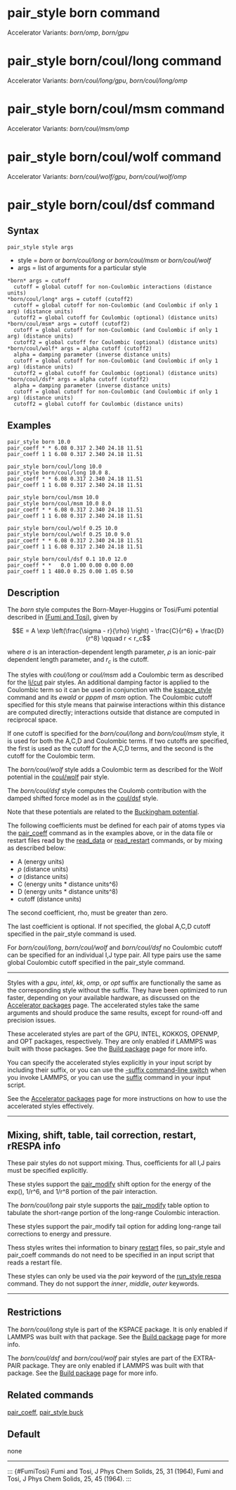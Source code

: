 # pair_style born command

Accelerator Variants: *born/omp*, *born/gpu*

# pair_style born/coul/long command

Accelerator Variants: *born/coul/long/gpu*, *born/coul/long/omp*

# pair_style born/coul/msm command

Accelerator Variants: *born/coul/msm/omp*

# pair_style born/coul/wolf command

Accelerator Variants: *born/coul/wolf/gpu*, *born/coul/wolf/omp*

# pair_style born/coul/dsf command

## Syntax

``` LAMMPS
pair_style style args
```

-   style = *born* or *born/coul/long* or *born/coul/msm* or
    *born/coul/wolf*
-   args = list of arguments for a particular style

<!-- -->

    *born* args = cutoff
      cutoff = global cutoff for non-Coulombic interactions (distance units)
    *born/coul/long* args = cutoff (cutoff2)
      cutoff = global cutoff for non-Coulombic (and Coulombic if only 1 arg) (distance units)
      cutoff2 = global cutoff for Coulombic (optional) (distance units)
    *born/coul/msm* args = cutoff (cutoff2)
      cutoff = global cutoff for non-Coulombic (and Coulombic if only 1 arg) (distance units)
      cutoff2 = global cutoff for Coulombic (optional) (distance units)
    *born/coul/wolf* args = alpha cutoff (cutoff2)
      alpha = damping parameter (inverse distance units)
      cutoff = global cutoff for non-Coulombic (and Coulombic if only 1 arg) (distance units)
      cutoff2 = global cutoff for Coulombic (optional) (distance units)
    *born/coul/dsf* args = alpha cutoff (cutoff2)
      alpha = damping parameter (inverse distance units)
      cutoff = global cutoff for non-Coulombic (and Coulombic if only 1 arg) (distance units)
      cutoff2 = global cutoff for Coulombic (distance units)

## Examples

``` LAMMPS
pair_style born 10.0
pair_coeff * * 6.08 0.317 2.340 24.18 11.51
pair_coeff 1 1 6.08 0.317 2.340 24.18 11.51

pair_style born/coul/long 10.0
pair_style born/coul/long 10.0 8.
pair_coeff * * 6.08 0.317 2.340 24.18 11.51
pair_coeff 1 1 6.08 0.317 2.340 24.18 11.51

pair_style born/coul/msm 10.0
pair_style born/coul/msm 10.0 8.0
pair_coeff * * 6.08 0.317 2.340 24.18 11.51
pair_coeff 1 1 6.08 0.317 2.340 24.18 11.51

pair_style born/coul/wolf 0.25 10.0
pair_style born/coul/wolf 0.25 10.0 9.0
pair_coeff * * 6.08 0.317 2.340 24.18 11.51
pair_coeff 1 1 6.08 0.317 2.340 24.18 11.51

pair_style born/coul/dsf 0.1 10.0 12.0
pair_coeff * *   0.0 1.00 0.00 0.00 0.00
pair_coeff 1 1 480.0 0.25 0.00 1.05 0.50
```

## Description

The *born* style computes the Born-Mayer-Huggins or Tosi/Fumi potential
described in [(Fumi and Tosi)](FumiTosi), given by

$$E = A \exp \left(\frac{\sigma - r}{\rho} \right) -
\frac{C}{r^6} + \frac{D}{r^8} \qquad r < r_c$$

where $\sigma$ is an interaction-dependent length parameter, $\rho$ is
an ionic-pair dependent length parameter, and $r_c$ is the cutoff.

The styles with *coul/long* or *coul/msm* add a Coulombic term as
described for the [lj/cut](pair_lj) pair styles. An additional damping
factor is applied to the Coulombic term so it can be used in conjunction
with the [kspace_style](kspace_style) command and its *ewald* or *pppm*
of *msm* option. The Coulombic cutoff specified for this style means
that pairwise interactions within this distance are computed directly;
interactions outside that distance are computed in reciprocal space.

If one cutoff is specified for the *born/coul/long* and *born/coul/msm*
style, it is used for both the A,C,D and Coulombic terms. If two cutoffs
are specified, the first is used as the cutoff for the A,C,D terms, and
the second is the cutoff for the Coulombic term.

The *born/coul/wolf* style adds a Coulombic term as described for the
Wolf potential in the [coul/wolf](pair_coul) pair style.

The *born/coul/dsf* style computes the Coulomb contribution with the
damped shifted force model as in the [coul/dsf](pair_coul) style.

Note that these potentials are related to the [Buckingham
potential](pair_buck).

The following coefficients must be defined for each pair of atoms types
via the [pair_coeff](pair_coeff) command as in the examples above, or in
the data file or restart files read by the [read_data](read_data) or
[read_restart](read_restart) commands, or by mixing as described below:

-   A (energy units)
-   $\rho$ (distance units)
-   $\sigma$ (distance units)
-   C (energy units \* distance units\^6)
-   D (energy units \* distance units\^8)
-   cutoff (distance units)

The second coefficient, rho, must be greater than zero.

The last coefficient is optional. If not specified, the global A,C,D
cutoff specified in the pair_style command is used.

For *born/coul/long*, *born/coul/wolf* and *born/coul/dsf* no Coulombic
cutoff can be specified for an individual I,J type pair. All type pairs
use the same global Coulombic cutoff specified in the pair_style
command.

------------------------------------------------------------------------

Styles with a *gpu*, *intel*, *kk*, *omp*, or *opt* suffix are
functionally the same as the corresponding style without the suffix.
They have been optimized to run faster, depending on your available
hardware, as discussed on the [Accelerator packages](Speed_packages)
page. The accelerated styles take the same arguments and should produce
the same results, except for round-off and precision issues.

These accelerated styles are part of the GPU, INTEL, KOKKOS, OPENMP, and
OPT packages, respectively. They are only enabled if LAMMPS was built
with those packages. See the [Build package](Build_package) page for
more info.

You can specify the accelerated styles explicitly in your input script
by including their suffix, or you can use the [-suffix command-line
switch](Run_options) when you invoke LAMMPS, or you can use the
[suffix](suffix) command in your input script.

See the [Accelerator packages](Speed_packages) page for more
instructions on how to use the accelerated styles effectively.

------------------------------------------------------------------------

## Mixing, shift, table, tail correction, restart, rRESPA info

These pair styles do not support mixing. Thus, coefficients for all I,J
pairs must be specified explicitly.

These styles support the [pair_modify](pair_modify) shift option for the
energy of the exp(), 1/r\^6, and 1/r\^8 portion of the pair interaction.

The *born/coul/long* pair style supports the [pair_modify](pair_modify)
table option to tabulate the short-range portion of the long-range
Coulombic interaction.

These styles support the pair_modify tail option for adding long-range
tail corrections to energy and pressure.

Thess styles writes thei information to binary [restart](restart) files,
so pair_style and pair_coeff commands do not need to be specified in an
input script that reads a restart file.

These styles can only be used via the *pair* keyword of the [run_style
respa](run_style) command. They do not support the *inner*, *middle*,
*outer* keywords.

------------------------------------------------------------------------

## Restrictions

The *born/coul/long* style is part of the KSPACE package. It is only
enabled if LAMMPS was built with that package. See the [Build
package](Build_package) page for more info.

The *born/coul/dsf* and *born/coul/wolf* pair styles are part of the
EXTRA-PAIR package. They are only enabled if LAMMPS was built with that
package. See the [Build package](Build_package) page for more info.

## Related commands

[pair_coeff](pair_coeff), [pair_style buck](pair_buck)

## Default

none

------------------------------------------------------------------------

::: {#FumiTosi}
Fumi and Tosi, J Phys Chem Solids, 25, 31 (1964), Fumi and Tosi, J Phys
Chem Solids, 25, 45 (1964).
:::
